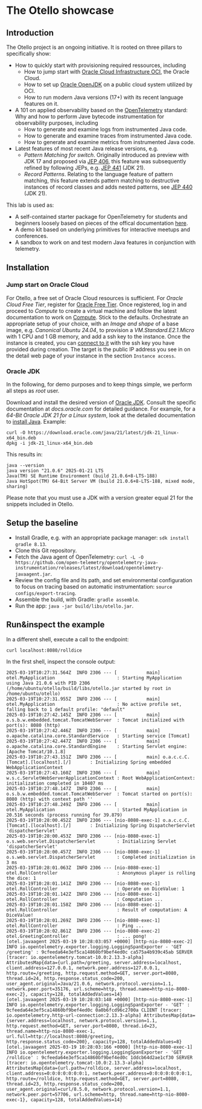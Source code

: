 # The Otello showcase

## Introduction
The Otello project is an ongoing initiative. It is rooted on three pillars to specifically show:

- How to quickly start with provisioning required ressources, including
  - How to jump start with [Oracle Cloud Infrastructure OCI](https://www.oracle.com/cloud/), the Oracle Cloud.
  - How to set up [Oracle OpenJDK](https://www.oracle.com/java/technologies/downloads/) on a public cloud system utilized by OCI.
  - How to run modern Java versions (17+) with its recent language features on it.
- A 101 on applied observability based on the [OpenTelemetry](https://opentelemetry.io/) standard: Why and how to perform Jave bytecode instrumentation for observability purposes, including
  - How to generate and examine logs from instrumented Java code.
  - How to generate and examine traces from instrumented Java code.
  - How to generate and examine metrics from instrumented Java code.
- Latest features of most recent Java release versions, e.g. 
  - *Pattern Matching for switch*. Originally introduced as preview with JDK 17 and proposed via [JEP 406](https://openjdk.org/jeps/406), this feature was subsequently refined by following JEPs, e.g. [JEP 441](https://openjdk.org/jeps/441) (JDK 21). 
  - *Record Patterns*. Relating to the language feature of pattern matching, this feature extends pattern matching to destructive instances of record classes and adds nested patterns, see [JEP 440](https://openjdk.org/jeps/440) (JDK 21). 

This lab is used as:
- A self-contained starter package for OpenTelemetry for students and beginners loosely based on pieces of the offical documentation [here](https://opentelemetry.io/docs/languages/java/getting-started/).
- A demo kit based on underlying primitives for interactive meetups and conferences.
- A sandbox to work on and test modern Java features in conjunction with telemetry.

## Installation

### Jump start on Oracle Cloud

For Otello, a free set of Oracle Cloud resources is sufficient. For *Oracle Cloud Free Tier*, register for [Oracle Free Tier](https://signup.oraclecloud.com/). Once registered, log in and proceed to *Compute* to create a virtual machine and follow the latest documentation to work on [Compute](https://docs.oracle.com/en-us/iaas/Content/Compute/Tasks/launchinginstance.htm). Stick to the defaults. Orchestrate an appropriate setup of your choice, with an *Image and shape* of a base image, e.g. *Canonical Ubuntu 24.04*, to provision a *VM.Standard.E2.1.Micro* with 1 CPU and 1 GB memory, and add a ssh key to the instance. Once the instance is created, you can [connect to it](https://docs.oracle.com/en-us/iaas/Content/Compute/Tasks/accessinginstance.htm) with the ssh key you have provided during creation. The target is the public IP address you see in on the detail web page of your instance in the section ```Instance access```.  

### Oracle JDK

In the following, for demo purposes and to keep things simple, we perform all steps as *root* user.

Download and install the desired version of [Oracle JDK](https://www.oracle.com/java/technologies/downloads/). Consult the specific documentation at *docs.oracle.com* for detailed guidance. For example, for a *64-Bit Oracle JDK 21 for a Linux system*, look at the detailed documentation to [install Java](https://www.oracle.com/de/java/technologies/downloads/#java21). Example:

```
curl -O https://download.oracle.com/java/21/latest/jdk-21_linux-x64_bin.deb
dpkg -i jdk-21_linux-x64_bin.deb
```

This results in:
```
java --version
java version "21.0.6" 2025-01-21 LTS
Java(TM) SE Runtime Environment (build 21.0.6+8-LTS-188)
Java HotSpot(TM) 64-Bit Server VM (build 21.0.6+8-LTS-188, mixed mode, sharing)
```

Please note that you must use a JDK with a version greater equal 21 for the snippets included in Otello.

## Setup the baseline

- Install Gradle, e.g. with an appropriate package manager: ```sdk install gradle 8.13```.
- Clone this Git repository. 
- Fetch the Java agent of OpenTelemetry: ```curl -L -O https://github.com/open-telemetry/opentelemetry-java-instrumentation/releases/latest/download/opentelemetry-javaagent.jar```.
- Review the config file and its path, and set environmental configuration to focus on tracing based on automatic instrumentation: ```source configs/export-tracing```.
- Assemble the build, with Gradle: ```gradle assemble```.
- Run the app: ```java -jar build/libs/otello.jar```.

## Run&inspect the example
In a different shell, execute a call to the endpoint:
```
curl localhost:8080/rolldice
```

In the first shell, inspect the console output:
```
2025-03-19T10:27:31.564Z  INFO 2306 --- [           main] otel.MyApplication                       : Starting MyApplication using Java 21.0.6 with PID 2306 (/home/ubuntu/otello/build/libs/otello.jar started by root in /home/ubuntu/otello)
2025-03-19T10:27:31.955Z  INFO 2306 --- [           main] otel.MyApplication                       : No active profile set, falling back to 1 default profile: "default"
2025-03-19T10:27:42.145Z  INFO 2306 --- [           main] o.s.b.w.embedded.tomcat.TomcatWebServer  : Tomcat initialized with port(s): 8080 (http)
2025-03-19T10:27:42.446Z  INFO 2306 --- [           main] o.apache.catalina.core.StandardService   : Starting service [Tomcat]
2025-03-19T10:27:42.447Z  INFO 2306 --- [           main] o.apache.catalina.core.StandardEngine    : Starting Servlet engine: [Apache Tomcat/10.1.8]
2025-03-19T10:27:43.151Z  INFO 2306 --- [           main] o.a.c.c.C.[Tomcat].[localhost].[/]       : Initializing Spring embedded WebApplicationContext
2025-03-19T10:27:43.160Z  INFO 2306 --- [           main] w.s.c.ServletWebServerApplicationContext : Root WebApplicationContext: initialization completed in 10407 ms
2025-03-19T10:27:48.147Z  INFO 2306 --- [           main] o.s.b.w.embedded.tomcat.TomcatWebServer  : Tomcat started on port(s): 8080 (http) with context path ''
2025-03-19T10:27:48.249Z  INFO 2306 --- [           main] otel.MyApplication                       : Started MyApplication in 20.516 seconds (process running for 39.879)
2025-03-19T10:28:00.452Z  INFO 2306 --- [nio-8080-exec-1] o.a.c.c.C.[Tomcat].[localhost].[/]       : Initializing Spring DispatcherServlet 'dispatcherServlet'
2025-03-19T10:28:00.453Z  INFO 2306 --- [nio-8080-exec-1] o.s.web.servlet.DispatcherServlet        : Initializing Servlet 'dispatcherServlet'
2025-03-19T10:28:00.457Z  INFO 2306 --- [nio-8080-exec-1] o.s.web.servlet.DispatcherServlet        : Completed initialization in 3 ms
2025-03-19T10:28:01.063Z  INFO 2306 --- [nio-8080-exec-1] otel.RollController                      : Anonymous player is rolling the dice: 1
2025-03-19T10:28:01.141Z  INFO 2306 --- [nio-8080-exec-1] otel.RollController                      : Operate on DiceValue: 1
2025-03-19T10:28:01.142Z  INFO 2306 --- [nio-8080-exec-1] otel.RollController                      : Computation ... 
2025-03-19T10:28:01.158Z  INFO 2306 --- [nio-8080-exec-1] otel.RollController                      : Result of computation: A DiceValue!
2025-03-19T10:28:01.269Z  INFO 2306 --- [nio-8080-exec-1] otel.RollController                      : Ping ...
2025-03-19T10:28:02.861Z  INFO 2306 --- [nio-8080-exec-2] otel.GreetingController                  : ... pong!
[otel.javaagent 2025-03-19 10:28:03:057 +0000] [http-nio-8080-exec-2] INFO io.opentelemetry.exporter.logging.LoggingSpanExporter - 'GET /greeting' : 9cfeeda64e3ef5ca14860bf9bef4ed0c ca575a4b939c45ab SERVER [tracer: io.opentelemetry.tomcat-10.0:2.13.3-alpha] AttributesMap{data={url.path=/greeting, server.address=localhost, client.address=127.0.0.1, network.peer.address=127.0.0.1, http.route=/greeting, http.request.method=GET, server.port=8080, thread.id=24, http.response.status_code=200, user_agent.original=Java/21.0.6, network.protocol.version=1.1, network.peer.port=35176, url.scheme=http, thread.name=http-nio-8080-exec-2}, capacity=128, totalAddedValues=14}
[otel.javaagent 2025-03-19 10:28:03:148 +0000] [http-nio-8080-exec-1] INFO io.opentelemetry.exporter.logging.LoggingSpanExporter - 'GET' : 9cfeeda64e3ef5ca14860bf9bef4ed0c 0a0b6fcd96c2700a CLIENT [tracer: io.opentelemetry.http-url-connection:2.13.3-alpha] AttributesMap{data={server.address=localhost, network.protocol.version=1.1, http.request.method=GET, server.port=8080, thread.id=23, thread.name=http-nio-8080-exec-1, url.full=http://localhost:8080/greeting, http.response.status_code=200}, capacity=128, totalAddedValues=8}
[otel.javaagent 2025-03-19 10:28:03:166 +0000] [http-nio-8080-exec-1] INFO io.opentelemetry.exporter.logging.LoggingSpanExporter - 'GET /rolldice' : 9cfeeda64e3ef5ca14860bf9bef4ed0c 1ddcb64d2ae1cf30 SERVER [tracer: io.opentelemetry.tomcat-10.0:2.13.3-alpha] AttributesMap{data={url.path=/rolldice, server.address=localhost, client.address=0:0:0:0:0:0:0:1, network.peer.address=0:0:0:0:0:0:0:1, http.route=/rolldice, http.request.method=GET, server.port=8080, thread.id=23, http.response.status_code=200, user_agent.original=curl/8.5.0, network.protocol.version=1.1, network.peer.port=57706, url.scheme=http, thread.name=http-nio-8080-exec-1}, capacity=128, totalAddedValues=14}
```


